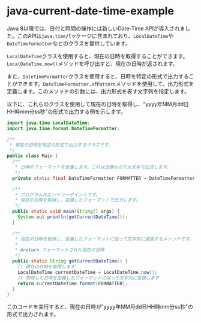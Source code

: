 # java-current-date-time-example

Java 8以降では、日付と時間の操作には新しいDate-Time APIが導入されました。このAPIは`java.time`パッケージに含まれており、`LocalDateTime`や`DateTimeFormatter`などのクラスを提供しています。

`LocalDateTime`クラスを使用すると、現在の日時を取得することができます。`LocalDateTime.now()`メソッドを呼び出すと、現在の日時が返されます。

また、`DateTimeFormatter`クラスを使用すると、日時を特定の形式で出力することができます。`DateTimeFormatter.ofPattern`メソッドを使用して、出力形式を定義します。このメソッドの引数には、出力形式を表す文字列を指定します。

以下に、これらのクラスを使用して現在の日時を取得し、"yyyy年MM月dd日HH時mm分ss秒"の形式で出力する例を示します。

```java
import java.time.LocalDateTime;
import java.time.format.DateTimeFormatter;

/**
 * 現在の日時を特定の形式で出力するクラスです。
 */
public class Main {
  /**
   * 日時のフォーマットを定義します。これは定数なので大文字で記述します。
   */
  private static final DateTimeFormatter FORMATTER = DateTimeFormatter.ofPattern("yyyy年MM月dd日HH時mm分ss秒");

  /**
   * プログラムのエントリーポイントです。
   * 現在の日時を取得し、定義したフォーマットで出力します。
   */
  public static void main(String[] args) {
    System.out.println(getCurrentDateTime());
  }

  /**
   * 現在の日時を取得し、定義したフォーマットに従って文字列に変換するメソッドです。
   *
   * @return フォーマットされた現在の日時
   */
  public static String getCurrentDateTime() {
    // 現在の日時を取得します
    LocalDateTime currentDateTime = LocalDateTime.now();
    // 取得した日時を定義したフォーマットに従って文字列に変換します
    return currentDateTime.format(FORMATTER);
  }
}
```

このコードを実行すると、現在の日時が"yyyy年MM月dd日HH時mm分ss秒"の形式で出力されます。
